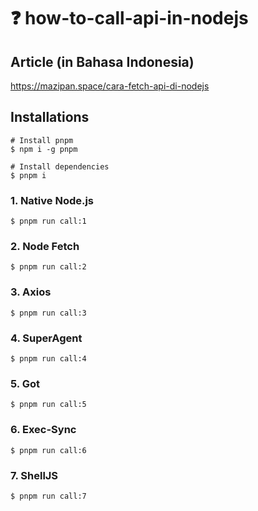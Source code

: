# ❓ how-to-call-api-in-nodejs

## Article (in Bahasa Indonesia)

https://mazipan.space/cara-fetch-api-di-nodejs

## Installations

```shell
# Install pnpm
$ npm i -g pnpm

# Install dependencies
$ pnpm i
```

### 1. Native Node.js

```shell
$ pnpm run call:1
```

### 2. Node Fetch

```shell
$ pnpm run call:2
```

### 3. Axios

```shell
$ pnpm run call:3
```

### 4. SuperAgent

```shell
$ pnpm run call:4
```

### 5. Got

```shell
$ pnpm run call:5
```

### 6. Exec-Sync

```shell
$ pnpm run call:6
```

### 7. ShellJS

```shell
$ pnpm run call:7
```
